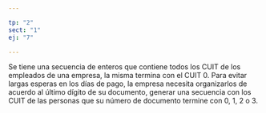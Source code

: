 ```yaml
---

tp: "2"
sect: "1"
ej: "7"

---
```


Se tiene una secuencia de enteros que contiene todos los CUIT de los empleados de una empresa, la misma termina con el CUIT 0. Para evitar largas esperas en los días de pago, la empresa necesita organizarlos de acuerdo al último dígito de su documento, generar una secuencia con los CUIT de las personas que su número de documento termine con 0, 1, 2 o 3.